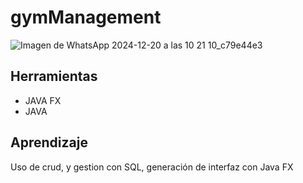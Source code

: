 # gymManagement

![Imagen de WhatsApp 2024-12-20 a las 10 21 10_c79e44e3](https://github.com/user-attachments/assets/30aaee59-b4a1-4252-82f9-89b5cab6943d)

## Herramientas 
  - JAVA FX
  - JAVA 

## Aprendizaje
Uso de crud, y gestion con SQL, generación de interfaz con Java FX
